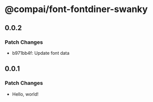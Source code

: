 # @compai/font-fontdiner-swanky

## 0.0.2

### Patch Changes

- b971bb4f: Update font data

## 0.0.1

### Patch Changes

- Hello, world!
